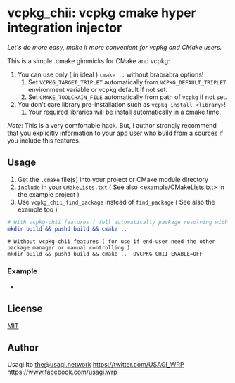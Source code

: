 # vcpkg_chii: vcpkg cmake hyper integration injector

*Let's do more easy, make it more convenient for vcpkg and CMake users.*

This is a simple .cmake gimmicks for CMake and vcpkg:

1. You can use only ( in ideal ) `cmake ..` without brabrabra options!
   1. Set `VCPKG_TARGET_TRIPLET` automatically from `VCPKG_DEFAULT_TRIPLET` environment variable or vcpkg default if not set.
   2. Set `CMAKE_TOOLCHAIN_FILE` automatically from path of `vcpkg` if not set.
2. You don't care library pre-installation such as `vcpkg install <library>`!
   1. Your required libraries will be install automatically in a cmake time.

*Note*: This is a very comfortable hack. But, I author strongly recommend that you explicitly information to your app user who build from a sources if you include this features.

## Usage

1. Get the `.cmake` file(s) into your project or CMake module directory <cmake>
2. `include` in your `CMakeLists.txt` ( See also <example/CMakeLists.txt> in the example project )
3. Use `vcpkg_chii_find_package` instead of `find_package` ( See also the example too )

```cmake
# With vcpkg-chii features ( full automatically package resolving with vcpkg and vcpkg-chii! )
mkdir build && pushd build && cmake ..
```

```
# Without vcpkg-chii features ( for use if end-user need the other package manager or manual controlling )
mkdir build && pushd build && cmake .. -DVCPKG_CHII_ENABLE=OFF
```

### Example 

- <example>

## License

[MIT](LICENSE)

## Author

Usagi Ito <the@usagi.network> <https://twitter.com/USAGI_WRP> <https://www.facebook.com/usagi.wrp>
